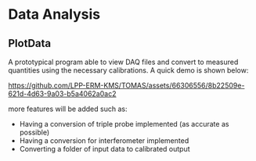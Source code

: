 # Data Analysis

## PlotData

A prototypical program able to view DAQ files and convert to measured quantities using the necessary calibrations. 
A quick demo is shown below:

https://github.com/LPP-ERM-KMS/TOMAS/assets/66306556/8b22509e-621d-4d63-9a03-b5a4062a0ac2



more features will be added such as:

- Having a conversion of triple probe implemented (as accurate as possible)
- Having a conversion for interferometer implemented
- Converting a folder of input data to calibrated output
